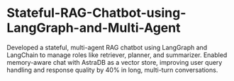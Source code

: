 # Stateful-RAG-Chatbot-using-LangGraph-and-Multi-Agent
Developed a stateful, multi-agent RAG chatbot using LangGraph and LangChain to manage roles like retriever, planner, and summarizer. Enabled memory-aware chat with AstraDB as a vector store, improving user query handling and response quality by 40% in long, multi-turn conversations.
